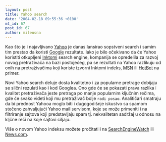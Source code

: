 ```yaml
---
layout: post
title: Yahoo search
date: '2004-02-18 09:55:36 +0100'
mt_id: 67
post_id: 67
author: mileusna
---
```

Kao što je i najavljivano [Yahoo](http://www.yahoo.com) je danas lansirao sopstveni search i samim tim prestao da koristi [Google](http://www.google.com) rezultate. Iako je bilo očekivano da će Yahoo koristiti otkupljeni [Inktomi](http://www.inktomi.com) search engine, kompanija se opredelila za razvoj novog pretraživača na bazi postojećeg, pa se rezultati na Yahoo razlikuju od onih na pretraživačima koji koriste izvorni Inktomi indeks, [MSN](http://www.msn.com) ili [HotBot](http://www.hotbot.com) na primer.

Novi Yahoo search deluje dosta kvalitetno i za popularne pretrage dobijaju se slični rezulati kao i kod Googlea. Ono gde će se pokazati prava razlika i kvalitet pretraživača jeste pretraga po manje popularnim ključnim rečima, gde će svako videti koji mu pretraživač bolje `radi posao`. Analitičari smatraju da bi prednost Yahooa moglo biti i dugogodišnje iskustvo sa spamom stečeno zahvaljujući Yahoo mail servisom, koje se može primeniti i na filtriranje sajtova koji predstavljaju spam tj. nekvalitetan sadržaj u odnosu na kljčne reči na koje sajtovi ciljaju.

Više o novom Yahoo indeksu možete pročitati i na [SearchEngineWatch](http://www.searchenginewatch.com/searchday/article.php/3314171) ili [News.com](http://news.com.com/2100-1024_3-5160710.html?tag=nefd_top).

